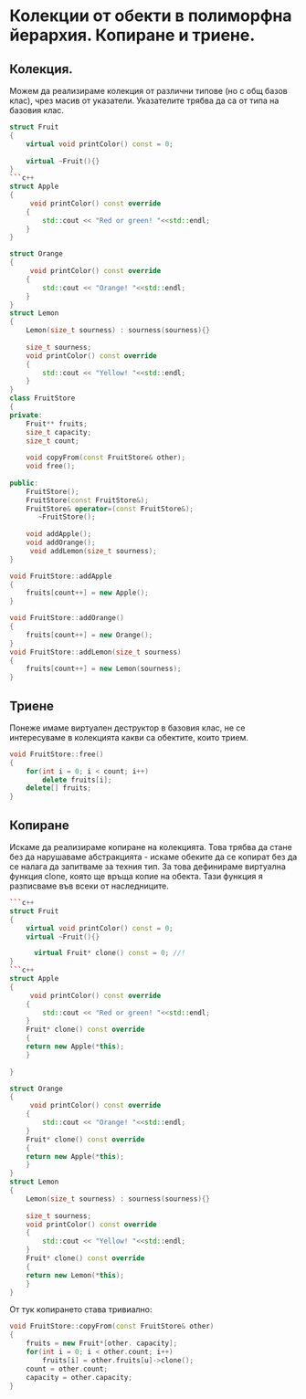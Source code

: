 
# Колекции от обекти в полиморфна йерархия. Копиране и триене.
## Колекция.

Можем да реализираме колекция от различни типове (но с общ базов клас), чрез масив от указатели. Указателите трябва да са от типа на базовия клас.

```c++
struct Fruit
{
	virtual void printColor() const = 0;
	
	virtual ~Fruit(){}
} 
```c++
struct Apple
{
	 void printColor() const override
	{
		std::cout << "Red or green! "<<std::endl;
	}
}

struct Orange
{
	 void printColor() const override
	{
		std::cout << "Orange! "<<std::endl;
	}
}
struct Lemon
{
	Lemon(size_t sourness) : sourness(sourness){}
	
	size_t sourness;
	void printColor() const override
	{
		std::cout << "Yellow! "<<std::endl;
	}
}
class FruitStore
{
private:
	Fruit** fruits;
	size_t capacity;
	size_t count;
          
    void copyFrom(const FruitStore& other);
    void free();
    
public:
	FruitStore();
	FruitStore(const FruitStore&);
	FruitStore& operator=(const FruitStore&);
       ~FruitStore();
	
	void addApple();
    void addOrange();
     void addLemon(size_t sourness);
}

void FruitStore::addApple
{
	fruits[count++] = new Apple();
}

void FruitStore::addOrange()
{
	fruits[count++] = new Orange();
}
void FruitStore::addLemon(size_t sourness)
{
	fruits[count++] = new Lemon(sourness);
}
 ```

## Триене
Понеже имаме виртуален деструктор в базовия клас, не се интересуваме в колекцията какви са обектите, които трием.
```c++
void FruitStore::free()
{
	for(int i = 0; i < count; i++)
		delete fruits[i];
	delete[] fruits;
}
 ```

## Копиране
Искаме да реализираме копиране на колекцията.
Това трябва да стане без да нарушаваме абстракцията - искаме обеките да се копират без да се налага да запитваме за техния тип.
За това дефинираме виртуална функция clone, която ще връща копие на обекта. Тази функция я разписваме във всеки от наследниците.

```c++
```c++
struct Fruit
{
	virtual void printColor() const = 0;
	virtual ~Fruit(){}

      virtual Fruit* clone() const = 0; //!
} 
```c++
struct Apple
{
	 void printColor() const override
	{
		std::cout << "Red or green! "<<std::endl;
	}
	Fruit* clone() const override
	{
	return new Apple(*this);
    }
	
}

struct Orange
{
	 void printColor() const override
	{
		std::cout << "Orange! "<<std::endl;
	}
	Fruit* clone() const override
	{
	return new Apple(*this);
    }
}
struct Lemon
{
	Lemon(size_t sourness) : sourness(sourness){}
	
	size_t sourness;
	void printColor() const override
	{
		std::cout << "Yellow! "<<std::endl;
	}
	Fruit* clone() const override
	{
	return new Lemon(*this);
    }
}
 ```
От тук копирането става тривиално:
```c++
void FruitStore::copyFrom(const FruitStore& other)
{
	fruits = new Fruit*[other. capacity];
	for(int i = 0; i < other.count; i++)
		fruits[i] = other.fruits[u]->clone();
	count = other.count;
	capacity = other.capacity;
}
 ```

